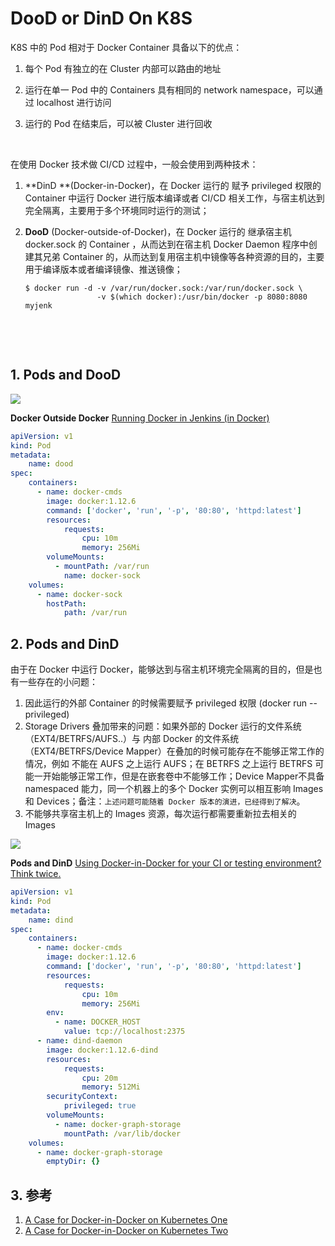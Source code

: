 # DooD or DinD On K8S

K8S 中的 Pod 相对于 Docker Container 具备以下的优点：

1. 每个 Pod 有独立的在 Cluster 内部可以路由的地址

2. 运行在单一 Pod 中的 Containers 具有相同的 network namespace，可以通过 localhost 进行访问

3. 运行的 Pod 在结束后，可以被 Cluster 进行回收

   ​

在使用 Docker 技术做 CI/CD 过程中，一般会使用到两种技术：

1. **DinD **(Docker-in-Docker)，在 Docker 运行的 赋予 privileged 权限的 Container 中运行 Docker 进行版本编译或者 CI/CD 相关工作，与宿主机达到完全隔离，主要用于多个环境同时运行的测试；

2. **DooD** (Docker-outside-of-Docker)，在 Docker 运行的 继承宿主机 docker.sock 的 Container ，从而达到在宿主机 Docker Daemon 程序中创建其兄弟 Container 的，从而达到复用宿主机中镜像等各种资源的目的，主要用于编译版本或者编译镜像、推送镜像；

   ```shell
   $ docker run -d -v /var/run/docker.sock:/var/run/docker.sock \
                   -v $(which docker):/usr/bin/docker -p 8080:8080 myjenk
   ```

   ​

   ​

## 1. Pods and DooD

   ![](http://30ux233xk6rt3h0hse1xnq9f-wpengine.netdna-ssl.com/wp-content/uploads/2017/03/dood-1-1.png)



**Docker Outside Docker** [Running Docker in Jenkins (in Docker)](http://container-solutions.com/running-docker-in-jenkins-in-docker/)

```yaml
apiVersion: v1 
kind: Pod 
metadata: 
    name: dood 
spec: 
    containers: 
      - name: docker-cmds 
        image: docker:1.12.6 
        command: ['docker', 'run', '-p', '80:80', 'httpd:latest'] 
        resources: 
            requests: 
                cpu: 10m 
                memory: 256Mi 
        volumeMounts: 
          - mountPath: /var/run 
            name: docker-sock 
    volumes: 
      - name: docker-sock 
        hostPath: 
            path: /var/run 
```



## 2. Pods and DinD 

由于在 Docker 中运行 Docker，能够达到与宿主机环境完全隔离的目的，但是也有一些存在的小问题：

1. 因此运行的外部 Container 的时候需要赋予 privileged 权限 (docker run --privileged)
2. Storage Drivers 叠加带来的问题：如果外部的 Docker 运行的文件系统（EXT4/BETRFS/AUFS..）与 内部 Docker 的文件系统（EXT4/BETRFS/Device Mapper）在叠加的时候可能存在不能够正常工作的情况，例如 不能在 AUFS 之上运行 AUFS；在 BETRFS 之上运行 BETRFS 可能一开始能够正常工作，但是在嵌套卷中不能够工作；Device Mapper不具备 namespaced 能力，同一个机器上的多个 Docker 实例可以相互影响 Images 和 Devices；备注：``上述问题可能随着 Docker 版本的演进，已经得到了解决``。
3. 不能够共享宿主机上的 Images 资源，每次运行都需要重新拉去相关的 Images

![](http://30ux233xk6rt3h0hse1xnq9f-wpengine.netdna-ssl.com/wp-content/uploads/2017/03/dind.png)


****Pods** and DinD** [Using Docker-in-Docker for your CI or testing environment? Think twice.](https://jpetazzo.github.io/2015/09/03/do-not-use-docker-in-docker-for-ci/)

```yaml
apiVersion: v1 
kind: Pod 
metadata: 
    name: dind 
spec: 
    containers: 
      - name: docker-cmds 
        image: docker:1.12.6 
        command: ['docker', 'run', '-p', '80:80', 'httpd:latest'] 
        resources: 
            requests: 
                cpu: 10m 
                memory: 256Mi 
        env: 
          - name: DOCKER_HOST 
            value: tcp://localhost:2375 
      - name: dind-daemon 
        image: docker:1.12.6-dind 
        resources: 
            requests: 
                cpu: 20m 
                memory: 512Mi 
        securityContext: 
            privileged: true 
        volumeMounts: 
          - name: docker-graph-storage 
            mountPath: /var/lib/docker 
    volumes: 
      - name: docker-graph-storage 
        emptyDir: {}
```


## 3. 参考

1. [A Case for Docker-in-Docker on Kubernetes One](https://applatix.com/case-docker-docker-kubernetes-part/)
2. [A Case for Docker-in-Docker on Kubernetes Two](https://applatix.com/case-docker-docker-kubernetes-part-2/)
